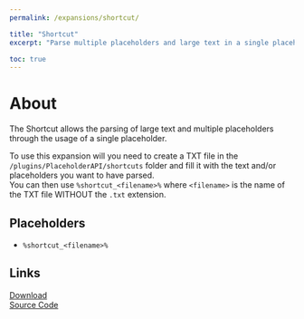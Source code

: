 ```yaml
---
permalink: /expansions/shortcut/

title: "Shortcut"
excerpt: "Parse multiple placeholders and large text in a single placeholder."

toc: true
---
```


# About
The Shortcut allows the parsing of large text and multiple placeholders through the usage of a single placeholder.

To use this expansion will you need to create a TXT file in the `/plugins/PlaceholderAPI/shortcuts` folder and fill it with the text and/or placeholders you want to have parsed.  
You can then use `%shortcut_<filename>%` where `<filename>` is the name of the TXT file WITHOUT the `.txt` extension.

## Placeholders
- `%shortcut_<filename>%`

## Links

[<i class="fas fa-cloud-download-alt"></i> Download](https://api.extendedclip.com/expansions/shortcut)  
[<i class="fab fa-github"></i> Source Code](https://github.com/Andre601/Shortcut-Expansion)